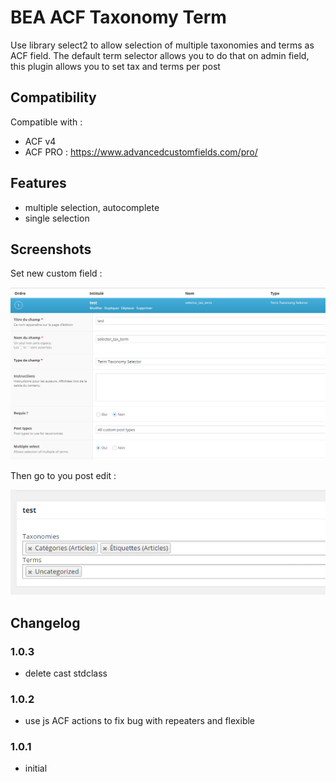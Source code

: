 # BEA ACF Taxonomy Term

Use library select2 to allow selection of multiple taxonomies and terms as ACF field.
The default term selector allows you to do that on admin field, this plugin allows you to set tax and terms per post

## Compatibility

Compatible with :
 - ACF v4
 - ACF PRO : https://www.advancedcustomfields.com/pro/

## Features

- multiple selection, autocomplete
- single selection

## Screenshots

Set new custom field :

![Register settings](/assets/img/screen2.png?raw=true)

Then go to you post edit :

![Save fields](/assets/img/screen1.PNG?raw=true)

## Changelog

### 1.0.3
* delete cast stdclass

### 1.0.2
* use js ACF actions to fix bug with repeaters and flexible

### 1.0.1
* initial

